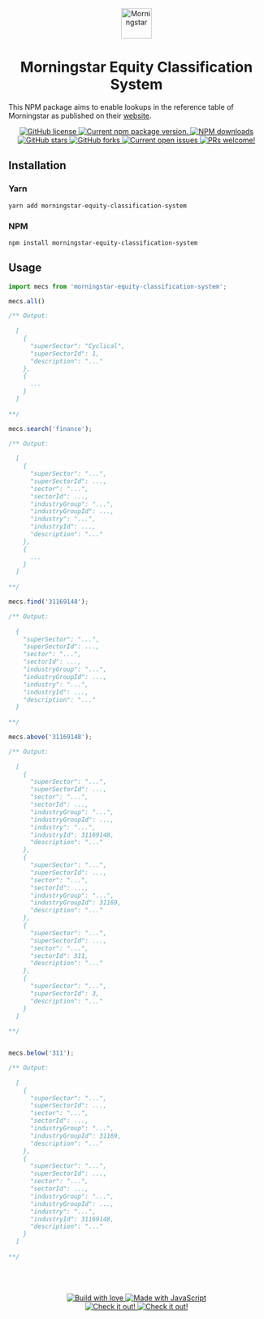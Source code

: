 <p align="center">
  <a href="https://www.morningstar.com">
    <img alt="Morningstar" src="https://images.contentstack.io/v3/assets/blt4eb669caa7dc65b2/bltb383cfbf7fca7e83/5cae95f6529a88e3487efd50/AuthorPlaceholder_1x1.png" width="60" />
  </a>
</p>

<h1 align="center">
  Morningstar Equity Classification System
</h1>

This NPM package aims to enable lookups in the reference table of Morningstar as published on their [website](https://advisor.morningstar.com/Enterprise/VTC/MorningstarGlobalEquityClassStructure2019v3.pdf).

<p align="center">
  <a href="https://github.com/finstack-dev/morningstar-equity-classification-system/blob/master/LICENSE">
    <img src="https://img.shields.io/github/license/finstack-dev/morningstar-equity-classification-system?style=for-the-badge" alt="GitHub license" />
  </a>

  <a href="https://www.npmjs.com/package/morningstar-equity-classification-system">
    <img src="https://img.shields.io/npm/v/morningstar-equity-classification-system.svg?style=for-the-badge" alt="Current npm package version." />
  </a>

  <a href="https://www.npmjs.com/package/morningstar-equity-classification-system">
    <img src="https://img.shields.io/npm/dm/morningstar-equity-classification-system?style=for-the-badge" alt="NPM downloads" />
  </a>

  <a href="https://github.com/finstack-dev/morningstar-equity-classification-system/stargazers">
    <img src="https://img.shields.io/github/stars/finstack-dev/morningstar-equity-classification-system?style=for-the-badge" alt="GitHub stars" />
  </a>

  <a href="https://github.com/finstack-dev/morningstar-equity-classification-system/network">
    <img src="https://img.shields.io/github/forks/finstack-dev/morningstar-equity-classification-system?style=for-the-badge" alt="GitHub forks" />
  </a>

  <a href="https://github.com/finstack-dev/morningstar-equity-classification-system/issues">
    <img src="https://img.shields.io/github/issues/finstack-dev/morningstar-equity-classification-system?style=for-the-badge" alt="Current open issues" />
  </a>

  <a href="https://github.com/finstack-dev/morningstar-equity-classification-system/pulls">
    <img src="https://img.shields.io/badge/PRs-welcome-brightgreen.svg?style=for-the-badge" alt="PRs welcome!" />
  </a>

</p>

## Installation

### Yarn
```shell
yarn add morningstar-equity-classification-system
```

### NPM
```shell
npm install morningstar-equity-classification-system
```

## Usage

```javascript
import mecs from 'morningstar-equity-classification-system';

mecs.all()

/** Output:
 
  [
    { 
      "superSector": "Cyclical",
      "superSectorId": 1,
      "description": "..."
    },
    {
      ...
    }
  ] 
 
**/

mecs.search('finance');

/** Output:
 
  [
    { 
      "superSector": "...",
      "superSectorId": ...,
      "sector": "...",
      "sectorId": ...,
      "industryGroup": "...",
      "industryGroupId": ...,
      "industry": "...",
      "industryId": ...,
      "description": "..."
    },
    {
      ...
    }
  ] 
 
**/

mecs.find('31169148');

/** Output:
 
  { 
    "superSector": "...",
    "superSectorId": ...,
    "sector": "...",
    "sectorId": ...,
    "industryGroup": "...",
    "industryGroupId": ...,
    "industry": "...",
    "industryId": ...,
    "description": "..."
  }
 
**/

mecs.above('31169148');

/** Output:
 
  [
    { 
      "superSector": "...",
      "superSectorId": ...,
      "sector": "...",
      "sectorId": ...,
      "industryGroup": "...",
      "industryGroupId": ...,
      "industry": "...",
      "industryId": 31169148,
      "description": "..."
    },
    { 
      "superSector": "...",
      "superSectorId": ...,
      "sector": "...",
      "sectorId": ...,
      "industryGroup": "...",
      "industryGroupId": 31169,
      "description": "..."
    },
    { 
      "superSector": "...",
      "superSectorId": ...,
      "sector": "...",
      "sectorId": 311,
      "description": "..."
    },
    { 
      "superSector": "...",
      "superSectorId": 3,
      "description": "..."
    }
  ] 
 
**/


mecs.below('311');

/** Output:
 
  [
    { 
      "superSector": "...",
      "superSectorId": ...,
      "sector": "...",
      "sectorId": ...,
      "industryGroup": "...",
      "industryGroupId": 31169,
      "description": "..."
    },
    { 
      "superSector": "...",
      "superSectorId": ...,
      "sector": "...",
      "sectorId": ...,
      "industryGroup": "...",
      "industryGroupId": ...,
      "industry": "...",
      "industryId": 31169148,
      "description": "..."
    }
  ] 
 
**/


```

<p align="center" style="margin-top: 4rem">
  <a href="#">
    <img src="https://forthebadge.com/images/badges/built-with-love.svg?style=for-the-badge" alt="Build with love" />
  </a>
  <a href="#">
    <img src="https://forthebadge.com/images/badges/made-with-javascript.svg?style=for-the-badge" alt="Made with JavaScript" />
  </a>
  <br>
  <a href="#">
    <img src="https://forthebadge.com/images/badges/check-it-out.svg?style=for-the-badge" alt="Check it out!" />
  </a>
  <a href="#">
    <img src="https://forthebadge.com/images/badges/you-didnt-ask-for-this.svg?style=for-the-badge" alt="Check it out!" />
  </a>
</p>
